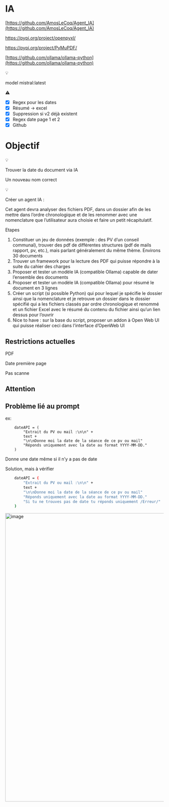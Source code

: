 # IA

[https://github.com/AmosLeCoq/Agent_IA](https://github.com/AmosLeCoq/Agent_IA)

https://pypi.org/project/openpyxl/

https://pypi.org/project/PyMuPDF/

[https://github.com/ollama/ollama-python](https://github.com/ollama/ollama-python)

<aside>
💡

model mistral:latest

</aside>

<aside>
⚠️

- [x]  Regex pour les dates
- [x]  Résumé → excel
- [x]  Suppression si v2 déjà existent
- [x]  Regex date page 1 et 2
- [x]  Github
</aside>

# Objectif

<aside>
💡

Trouver la date du document via IA

Un nouveau nom correct 

</aside>

<aside>
💡

Créer un agent IA :

Cet agent devra analyser des fichiers PDF, dans un dossier afin de les mettre dans l’ordre chronologique et de les renommer avec une nomenclature que l’utilisateur aura choisie et faire un petit récapitulatif.

Etapes

1. Constituer un jeu de données (exemple : des PV d’un conseil communal), trouver des pdf de différentes structures (pdf de mails rapport, pv, etc.), mais parlant généralement du même thème. Environs 30 documents
2. Trouver un framework pour la lecture des PDF qui puisse répondre à la suite du cahier des charges
3. Proposer et tester un modèle IA (compatible Ollama) capable de dater l’ensemble des documents
4. Proposer et tester un modèle IA (compatible Ollama) pour résumé le document en 3 lignes
5. Créer un script (si possible Python) qui pour lequel je spécifie le dossier ainsi que la nomenclature et je retrouve un dossier dans le dossier spécifié qui a les fichiers classés par ordre chronologique et renommé et un fichier Excel avec le résumé du contenu du fichier ainsi qu’un lien dessus pour l’ouvrir
6. Nice to have : sur la base du script, proposer un addon à Open Web UI qui puisse réaliser ceci dans l’interface d’OpenWeb UI

# Restrictions actuelles

PDF

Date première page

Pas scanne

# Attention

## Problème lié au prompt

ex: 

```
    dateAPI = (
        "Extrait du PV ou mail :\n\n" +
        text +
        "\n\nDonne moi la date de la séance de ce pv ou mail"
        "Réponds uniquement avec la date au format YYYY-MM-DD." 
    )
```

Donne une date même si il n’y a pas de date

Solution, mais à vérifier 

```bash
    dateAPI = (
        "Extrait du PV ou mail :\n\n" +
        text +
        "\n\nDonne moi la date de la séance de ce pv ou mail"
        "Réponds uniquement avec la date au format YYYY-MM-DD."
        "Si tu ne trouves pas de date tu réponds uniquement /Erreur/" 
    )
```

<img width="1083" height="914" alt="image" src="https://github.com/user-attachments/assets/292cd8da-5259-411d-993a-df30eef7b427" />
